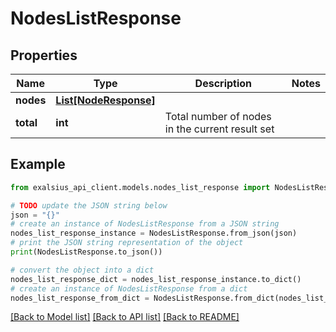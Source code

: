 # NodesListResponse


## Properties

Name | Type | Description | Notes
------------ | ------------- | ------------- | -------------
**nodes** | [**List[NodeResponse]**](NodeResponse.md) |  | 
**total** | **int** | Total number of nodes in the current result set | 

## Example

```python
from exalsius_api_client.models.nodes_list_response import NodesListResponse

# TODO update the JSON string below
json = "{}"
# create an instance of NodesListResponse from a JSON string
nodes_list_response_instance = NodesListResponse.from_json(json)
# print the JSON string representation of the object
print(NodesListResponse.to_json())

# convert the object into a dict
nodes_list_response_dict = nodes_list_response_instance.to_dict()
# create an instance of NodesListResponse from a dict
nodes_list_response_from_dict = NodesListResponse.from_dict(nodes_list_response_dict)
```
[[Back to Model list]](../README.md#documentation-for-models) [[Back to API list]](../README.md#documentation-for-api-endpoints) [[Back to README]](../README.md)


